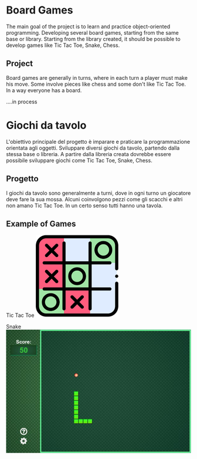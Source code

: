 # Board Games

The main goal of the project is to learn and practice object-oriented programming.
Developing several board games, starting from the same base or library.
Starting from the library created, it should be possible to develop games like Tic Tac Toe, Snake, Chess.


## Project

Board games are generally in turns, where in each turn a player must make his move.
Some involve pieces like chess and some don't like Tic Tac Toe.
In a way everyone has a board.

....in process



# Giochi da tavolo

L'obiettivo principale del progetto è imparare e praticare la programmazione orientata agli oggetti.
Sviluppare diversi giochi da tavolo, partendo dalla stessa base o libreria.
A partire dalla libreria creata dovrebbe essere possibile sviluppare giochi come Tic Tac Toe, Snake, Chess.


## Progetto

I giochi da tavolo sono generalmente a turni, dove in ogni turno un giocatore deve fare la sua mossa.
Alcuni coinvolgono pezzi come gli scacchi e altri non amano Tic Tac Toe.
In un certo senso tutti hanno una tavola.

## Example of Games
Tic Tac Toe
![Tic Tac Toe](https://github.com/jitware/board-games/blob/main/doc/img/TTT.png)

Snake
![Tic Tac Toe](https://github.com/jitware/board-games/blob/main/doc/img/Snake.jpg)

